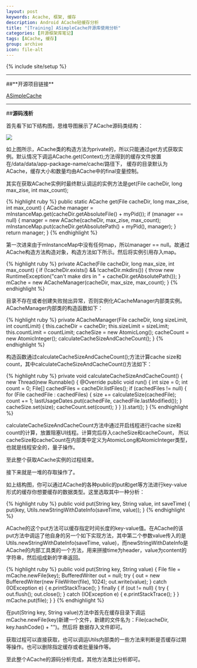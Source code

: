 ```yaml
---
layout: post
keywords: Acache, 框架, 缓存
description: Android ACache轻缓存分析
title: "[Training] ASimpleCache开源库使用分析"
categories: [开源框架库笔记]
tags: [ACache, 缓存]
group: archive
icon: file-alt
---
```

{% include site/setup %}

<hr>
##**开源项目链接**

[ASimpleCache](https://github.com/yangfuhai/ASimpleCache)

<hr>

##**源码浅析**

首先看下如下结构图，思维导图展示了ACache源码类结构：

<img src="http://yanbober.github.io/image/open/ACacheStructure.png" />

如上图所示，ACache类的构造方法为private的，所以只能通过get方式获取实例。默认情况下调运ACache.get(Context);方法得到的缓存文件放置在/data/data/app-package-name/cache/路径下，
缓存的目录默认为ACache，缓存大小和数量均由ACache中的final变量控制。

其实在获取ACache实例时最终默认调运的实例方法是get(File cacheDir, long max_zise, int max_count);

{% highlight ruby %}
public static ACache get(File cacheDir, long max_zise, int max_count) {
        ACache manager = mInstanceMap.get(cacheDir.getAbsoluteFile() + myPid());
        if (manager == null) {
            manager = new ACache(cacheDir, max_zise, max_count);
            mInstanceMap.put(cacheDir.getAbsolutePath() + myPid(), manager);
        }
        return manager;
    }
{% endhighlight %}

第一次进来由于mInstanceMap中没有任何map，所以manager == null。故通过ACache构造方法构造对象，构造方法如下所示。然后将实例引用存入map。

{% highlight ruby %}
    private ACache(File cacheDir, long max_size, int max_count) {
        if (!cacheDir.exists() && !cacheDir.mkdirs()) {
            throw new RuntimeException("can't make dirs in "
                    + cacheDir.getAbsolutePath());
        }
        mCache = new ACacheManager(cacheDir, max_size, max_count);
    }
{% endhighlight %}

目录不存在或者创建失败抛出异常，否则实例化ACacheManager内部类实例。ACacheManager内部类的构造函数如下：

{% highlight ruby %}
private ACacheManager(File cacheDir, long sizeLimit, int countLimit) {
            this.cacheDir = cacheDir;
            this.sizeLimit = sizeLimit;
            this.countLimit = countLimit;
            cacheSize = new AtomicLong();
            cacheCount = new AtomicInteger();
            calculateCacheSizeAndCacheCount();
        }
{% endhighlight %}

构造函数通过calculateCacheSizeAndCacheCount();方法计算cache size和count，其中calculateCacheSizeAndCacheCount()方法如下：

{% highlight ruby %}
private void calculateCacheSizeAndCacheCount() {
	new Thread(new Runnable() {
		@Override
		public void run() {
			int size = 0;
			int count = 0;
			File[] cachedFiles = cacheDir.listFiles();
			if (cachedFiles != null) {
				for (File cachedFile : cachedFiles) {
					size += calculateSize(cachedFile);
					count += 1;
					lastUsageDates.put(cachedFile,
							cachedFile.lastModified());
				}
				cacheSize.set(size);
				cacheCount.set(count);
			}
		}
	}).start();
}
{% endhighlight %}

calculateCacheSizeAndCacheCount方法中通过开启线程进行cache size和count的计算，放置阻塞UI线程。计算完后存入cacheSize和cacheCount，
所以cacheSize和cacheCount在内部类中定义为AtomicLong和AtomicInteger类型，也就是线程安全的，量子操作。

至此整个获取ACache实例的过程结束。

接下来就是一堆的存取操作了。

如上结构图，你可以通过ACache的各种public的put和get等方法进行key-value形式的缓存你想要缓存的数据类型。这里选取其中一种分析：

{% highlight ruby %}
public void put(String key, String value, int saveTime) {
	put(key, Utils.newStringWithDateInfo(saveTime, value));
}
{% endhighlight %}

ACache的这个put方法可以缓存指定时间长度的key-value值。在ACache的该put方法中调运了他自身的另一个如下实现方法，其中第二个参数value传入的是
Utils.newStringWithDateInfo(saveTime, value)，而newStringWithDateInfo是ACache的内部工具类的一个方法，用来拼接time为header，value为content的
字符串，然后组成新的字串返回。

{% highlight ruby %}
public void put(String key, String value) {
        File file = mCache.newFile(key);
        BufferedWriter out = null;
        try {
            out = new BufferedWriter(new FileWriter(file), 1024);
            out.write(value);
        } catch (IOException e) {
            e.printStackTrace();
        } finally {
            if (out != null) {
                try {
                    out.flush();
                    out.close();
                } catch (IOException e) {
                    e.printStackTrace();
                }
            }
            mCache.put(file);
        }
    }
{% endhighlight %}

在put(String key, String value)方法中首先在缓存目录下调运mCache.newFile(key)新建一个文件，新建的文件名为：File(cacheDir, key.hashCode() + "")。然后将
数据存入文件即可。

获取过程可以直接获取，也可以调运Utils内部类的一些方法来判断是否缓存过期等操作。也可以删除指定缓存或者批量操作等。

至此整个ACache的源码分析完成，其他方法类比分析即可。
